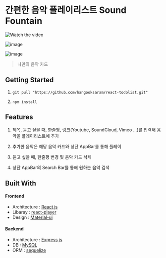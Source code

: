 # 간편한 음악 플레이리스트 Sound Fountain

![Watch the video](https://www.youtube.com/watch?v=7g--Bltkx5Y)

![image](https://user-images.githubusercontent.com/55138387/109382940-b8bc5300-7926-11eb-90fd-df5fa2128102.png)

![image](https://user-images.githubusercontent.com/55138387/109382538-5c583400-7924-11eb-9bd2-4c2d03a53a5a.png)

> 나만의 음악 카드

## Getting Started

1. `git pull "https://github.com/hangooksaram/react-todolist.git"`

2. `npm install`

## Features

1. 제목, 듣고 싶을 때, 한줄평, 링크(Youtube, SoundCloud, Vimeo ...)를 입력해 음악을 플레이리스트에 추가

2. 추가한 음악은 해당 음악 카드와 상단 AppBar를 통해 플레이

3. 듣고 싶을 때, 한줄평 변경 및 음악 카드 삭제

4. 상단 AppBar의 Search Bar를 통해 원하는 음악 검색

## Built With

#### Frontend
+ Architecture : [React js](https://ko.reactjs.org/)
+ Libaray : [react-player](https://www.npmjs.com/package/react-player)
+ Design : [Material-ui](https://material-ui.com/)

#### Backend
+ Architecture : [Express js](https://expressjs.com/)
+ DB : [MySQL](https://www.mysql.com/)
+ ORM : [sequelize](https://sequelize.org/)
